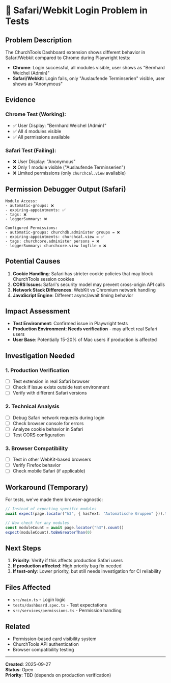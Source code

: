 # 🐛 Safari/Webkit Login Problem in Tests

## Problem Description

The ChurchTools Dashboard extension shows different behavior in Safari/Webkit compared to Chrome during Playwright tests:

- **Chrome**: Login successful, all modules visible, user shows as "Bernhard Weichel (Admin)"
- **Safari/Webkit**: Login fails, only "Auslaufende Terminserien" visible, user shows as "Anonymous"

## Evidence

### Chrome Test (Working):

- ✅ User Display: "Bernhard Weichel (Admin)"
- ✅ All 4 modules visible
- ✅ All permissions available

### Safari Test (Failing):

- ❌ User Display: "Anonymous"
- ❌ Only 1 module visible ("Auslaufende Terminserien")
- ❌ Limited permissions (only `churchcal.view` available)

## Permission Debugger Output (Safari)

```
Module Access:
- automatic-groups: ❌
- expiring-appointments: ✅
- tags: ❌
- loggerSummary: ❌

Configured Permissions:
- automatic-groups: churchdb.administer groups = ❌
- expiring-appointments: churchcal.view = ✅
- tags: churchcore.administer persons = ❌
- loggerSummary: churchcore.view logfile = ❌
```

## Potential Causes

1. **Cookie Handling**: Safari has stricter cookie policies that may block ChurchTools session cookies
2. **CORS Issues**: Safari's security model may prevent cross-origin API calls
3. **Network Stack Differences**: WebKit vs Chromium network handling
4. **JavaScript Engine**: Different async/await timing behavior

## Impact Assessment

- **Test Environment**: Confirmed issue in Playwright tests
- **Production Environment**: **Needs verification** - may affect real Safari users
- **User Base**: Potentially 15-20% of Mac users if production is affected

## Investigation Needed

### 1. Production Verification

- [ ] Test extension in real Safari browser
- [ ] Check if issue exists outside test environment
- [ ] Verify with different Safari versions

### 2. Technical Analysis

- [ ] Debug Safari network requests during login
- [ ] Check browser console for errors
- [ ] Analyze cookie behavior in Safari
- [ ] Test CORS configuration

### 3. Browser Compatibility

- [ ] Test in other WebKit-based browsers
- [ ] Verify Firefox behavior
- [ ] Check mobile Safari (if applicable)

## Workaround (Temporary)

For tests, we've made them browser-agnostic:

```typescript
// Instead of expecting specific modules
await expect(page.locator("h3", { hasText: "Automatische Gruppen" })).toBeVisible()

// Now check for any modules
const moduleCount = await page.locator("h3").count()
expect(moduleCount).toBeGreaterThan(0)
```

## Next Steps

1. **Priority**: Verify if this affects production Safari users
2. **If production affected**: High priority bug fix needed
3. **If test-only**: Lower priority, but still needs investigation for CI reliability

## Files Affected

- `src/main.ts` - Login logic
- `tests/dashboard.spec.ts` - Test expectations
- `src/services/permissions.ts` - Permission handling

## Related

- Permission-based card visibility system
- ChurchTools API authentication
- Browser compatibility testing

---

**Created**: 2025-09-27  
**Status**: Open  
**Priority**: TBD (depends on production verification)
